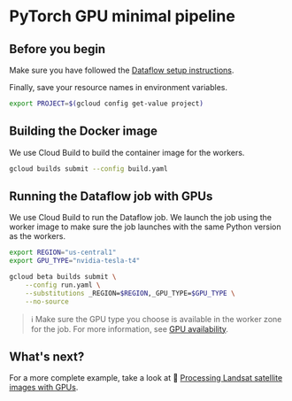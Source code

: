 # PyTorch GPU minimal pipeline

## Before you begin

Make sure you have followed the
[Dataflow setup instructions](../../README.md).

Finally, save your resource names in environment variables.

```sh
export PROJECT=$(gcloud config get-value project)
```

## Building the Docker image

We use Cloud Build to build the container image for the workers.

```sh
gcloud builds submit --config build.yaml
```

## Running the Dataflow job with GPUs

We use Cloud Build to run the Dataflow job.
We launch the job using the worker image to make sure the job launches
with the same Python version as the workers.

```sh
export REGION="us-central1"
export GPU_TYPE="nvidia-tesla-t4"

gcloud beta builds submit \
    --config run.yaml \
    --substitutions _REGION=$REGION,_GPU_TYPE=$GPU_TYPE \
    --no-source
```

> ℹ️ Make sure the GPU type you choose is available in the worker zone for the job.
> For more information, see [GPU availability](https://cloud.google.com/dataflow/docs/resources/locations#gpu_availability).

## What's next?

For a more complete example, take a look at
📝 [Processing Landsat satellite images with GPUs](https://cloud.google.com/dataflow/docs/samples/satellite-images-gpus).
